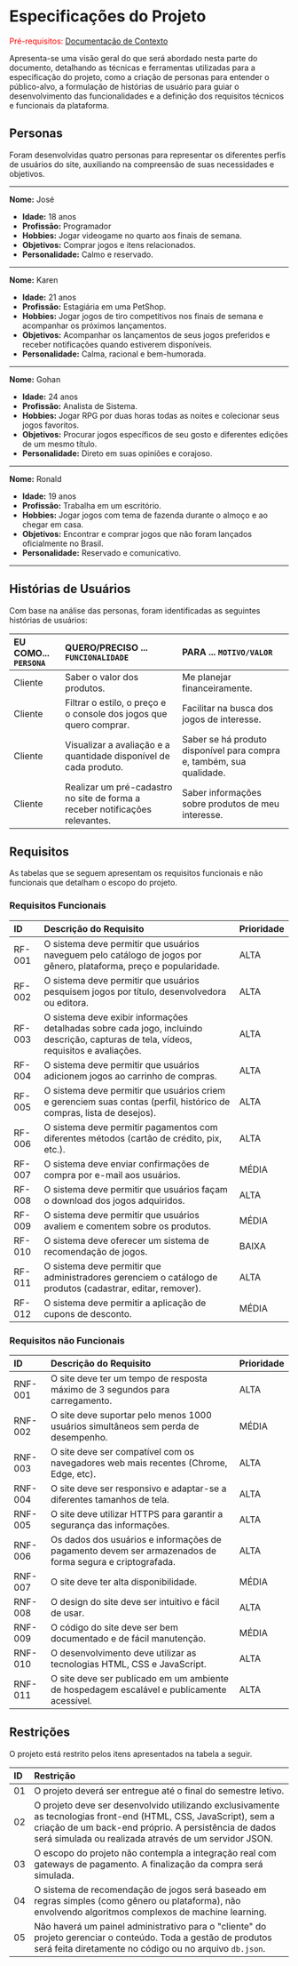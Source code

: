 # Especificações do Projeto

<span style="color:red">Pré-requisitos: <a href="1-Contexto.md"> Documentação de Contexto</a></span>

Apresenta-se uma visão geral do que será abordado nesta parte do documento, detalhando as técnicas e ferramentas utilizadas para a especificação do projeto, como a criação de personas para entender o público-alvo, a formulação de histórias de usuário para guiar o desenvolvimento das funcionalidades e a definição dos requisitos técnicos e funcionais da plataforma.

## Personas

Foram desenvolvidas quatro personas para representar os diferentes perfis de usuários do site, auxiliando na compreensão de suas necessidades e objetivos.

---
**Nome:** José
* **Idade:** 18 anos
* **Profissão:** Programador
* **Hobbies:** Jogar videogame no quarto aos finais de semana.
* **Objetivos:** Comprar jogos e itens relacionados.
* **Personalidade:** Calmo e reservado.

---
**Nome:** Karen
* **Idade:** 21 anos
* **Profissão:** Estagiária em uma PetShop.
* **Hobbies:** Jogar jogos de tiro competitivos nos finais de semana e acompanhar os próximos lançamentos.
* **Objetivos:** Acompanhar os lançamentos de seus jogos preferidos e receber notificações quando estiverem disponíveis.
* **Personalidade:** Calma, racional e bem-humorada.

---
**Nome:** Gohan
* **Idade:** 24 anos
* **Profissão:** Analista de Sistema.
* **Hobbies:** Jogar RPG por duas horas todas as noites e colecionar seus jogos favoritos.
* **Objetivos:** Procurar jogos específicos de seu gosto e diferentes edições de um mesmo título.
* **Personalidade:** Direto em suas opiniões e corajoso.

---
**Nome:** Ronald
* **Idade:** 19 anos
* **Profissão:** Trabalha em um escritório.
* **Hobbies:** Jogar jogos com tema de fazenda durante o almoço e ao chegar em casa.
* **Objetivos:** Encontrar e comprar jogos que não foram lançados oficialmente no Brasil.
* **Personalidade:** Reservado e comunicativo.

---

## Histórias de Usuários

Com base na análise das personas, foram identificadas as seguintes histórias de usuários:

| EU COMO... `PERSONA` | QUERO/PRECISO ... `FUNCIONALIDADE` | PARA ... `MOTIVO/VALOR` |
| :--- | :--- | :--- |
| Cliente | Saber o valor dos produtos. | Me planejar financeiramente. |
| Cliente | Filtrar o estilo, o preço e o console dos jogos que quero comprar. | Facilitar na busca dos jogos de interesse. |
| Cliente | Visualizar a avaliação e a quantidade disponível de cada produto. | Saber se há produto disponível para compra e, também, sua qualidade. |
| Cliente | Realizar um pré-cadastro no site de forma a receber notificações relevantes. | Saber informações sobre produtos de meu interesse. |

## Requisitos

As tabelas que se seguem apresentam os requisitos funcionais e não funcionais que detalham o escopo do projeto.

### Requisitos Funcionais

| ID | Descrição do Requisito | Prioridade |
| :--- | :--- | :--- |
| RF-001 | O sistema deve permitir que usuários naveguem pelo catálogo de jogos por gênero, plataforma, preço e popularidade. | ALTA |
| RF-002 | O sistema deve permitir que usuários pesquisem jogos por título, desenvolvedora ou editora. | ALTA |
| RF-003 | O sistema deve exibir informações detalhadas sobre cada jogo, incluindo descrição, capturas de tela, vídeos, requisitos e avaliações. | ALTA |
| RF-004 | O sistema deve permitir que usuários adicionem jogos ao carrinho de compras. | ALTA |
| RF-005 | O sistema deve permitir que usuários criem e gerenciem suas contas (perfil, histórico de compras, lista de desejos). | ALTA |
| RF-006 | O sistema deve permitir pagamentos com diferentes métodos (cartão de crédito, pix, etc.). | ALTA |
| RF-007 | O sistema deve enviar confirmações de compra por e-mail aos usuários. | MÉDIA |
| RF-008 | O sistema deve permitir que usuários façam o download dos jogos adquiridos. | ALTA |
| RF-009 | O sistema deve permitir que usuários avaliem e comentem sobre os produtos. | MÉDIA |
| RF-010 | O sistema deve oferecer um sistema de recomendação de jogos. | BAIXA |
| RF-011 | O sistema deve permitir que administradores gerenciem o catálogo de produtos (cadastrar, editar, remover). | ALTA |
| RF-012 | O sistema deve permitir a aplicação de cupons de desconto. | MÉDIA |

### Requisitos não Funcionais

| ID | Descrição do Requisito | Prioridade |
| :--- | :--- | :--- |
| RNF-001 | O site deve ter um tempo de resposta máximo de 3 segundos para carregamento. | ALTA |
| RNF-002 | O site deve suportar pelo menos 1000 usuários simultâneos sem perda de desempenho. | MÉDIA |
| RNF-003 | O site deve ser compatível com os navegadores web mais recentes (Chrome, Edge, etc). | ALTA |
| RNF-004 | O site deve ser responsivo e adaptar-se a diferentes tamanhos de tela. | ALTA |
| RNF-005 | O site deve utilizar HTTPS para garantir a segurança das informações. | ALTA |
| RNF-006 | Os dados dos usuários e informações de pagamento devem ser armazenados de forma segura e criptografada. | ALTA |
| RNF-007 | O site deve ter alta disponibilidade. | MÉDIA |
| RNF-008 | O design do site deve ser intuitivo e fácil de usar. | ALTA |
| RNF-009 | O código do site deve ser bem documentado e de fácil manutenção. | MÉDIA |
| RNF-010 | O desenvolvimento deve utilizar as tecnologias HTML, CSS e JavaScript. | ALTA |
| RNF-011 | O site deve ser publicado em um ambiente de hospedagem escalável e publicamente acessível. | ALTA |

## Restrições

O projeto está restrito pelos itens apresentados na tabela a seguir.

| ID | Restrição |
| :--- | :--- |
| 01 | O projeto deverá ser entregue até o final do semestre letivo. |
| 02 | O projeto deve ser desenvolvido utilizando exclusivamente as tecnologias front-end (HTML, CSS, JavaScript), sem a criação de um back-end próprio. A persistência de dados será simulada ou realizada através de um servidor JSON. |
| 03 | O escopo do projeto não contempla a integração real com gateways de pagamento. A finalização da compra será simulada. |
| 04 | O sistema de recomendação de jogos será baseado em regras simples (como gênero ou plataforma), não envolvendo algoritmos complexos de machine learning. |
| 05 | Não haverá um painel administrativo para o "cliente" do projeto gerenciar o conteúdo. Toda a gestão de produtos será feita diretamente no código ou no arquivo `db.json`. |